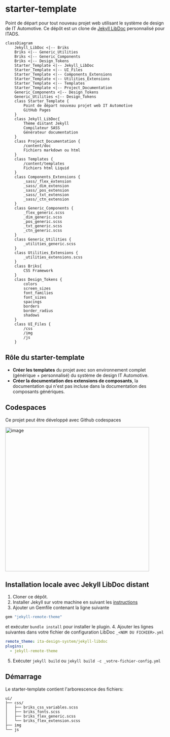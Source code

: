 # starter-template

Point de départ pour tout nouveau projet web utilisant le système de design de IT Automotive. Ce dépôt est un clone de [Jekyll LibDoc](https://olivier3lanc.github.io/Jekyll-LibDoc/) personnalisé pour ITADS.

```mermaid
classDiagram
    Jekyll_LibDoc <|-- Briks
    Briks <|-- Generic_Utilities
    Briks <|-- Generic_Components
    Briks <|-- Design_Tokens
    Starter_Template <|-- Jekyll_LibDoc
    Starter_Template <|-- UI_Files
    Starter_Template <|-- Components_Extensions
    Starter_Template <|-- Utilities_Extensions
    Starter_Template <|-- Templates
    Starter_Template <|-- Project_Documentation
    Generic_Components <|-- Design_Tokens
    Generic_Utilities <|-- Design_Tokens
    class Starter_Template {
        Point de départ nouveau projet web IT Automotive
        GitHub Pages
    }
    class Jekyll_LibDoc{
        Thème distant Jekyll
        Compilateur SASS
        Générateur documentation
    }
    class Project_Documentation {
        /content/doc
        Fichiers markdown ou html
    }
    class Templates {
        /content/templates
        Fichiers html Liquid
    }
    class Components_Extensions {
        _sass/_flex_extension
        _sass/_dim_extension
        _sass/_pos_extension
        _sass/_txt_extension
        _sass/_ctn_extension
    }
    class Generic_Components {
        _flex_generic.scss
        _dim_generic.scss
        _pos_generic.scss
        _txt_generic.scss
        _ctn_generic.scss
    }
    class Generic_Utilities {
        _utilities_generic.scss
    }
    class Utilities_Extensions {
        _utilities_extensions.scss
    }
    class Briks{
        CSS Framework
    }
    class Design_Tokens {
        colors
        screen_sizes
        font_families
        font_sizes
        spacings
        borders
        border_radius
        shadows
    }
    class UI_Files {
        /css
        /img
        /js
    }
```

## Rôle du starter-template

* **Créer les templates** du projet avec son environnement complet (générique + personnalisé) du système de design IT Automotive.
* **Créer la documentation des extensions de composants**, la documentation qui n'est pas incluse dans la documentation des composants génériques.

## Codespaces

Ce projet peut être développé avec Github codespaces

<img width="453" alt="image" src="https://user-images.githubusercontent.com/13103047/211783775-55d429ec-45c6-4015-8cd4-6321dc041913.png">


## Installation locale avec Jekyll LibDoc distant

1. Cloner ce dépôt.
2. Installer Jekyll sur votre machine en suivant les [instructions](https://jekyllrb.com/docs/)
3. Ajouter un Gemfile contenant la ligne suivante

  ```ruby
  gem "jekyll-remote-theme"
  ```
  et exécuter `bundle install` pour installer le plugin.
4. Ajouter les lignes suivantes dans votre fichier de configuration LibDoc `_<NOM DU FICHIER>.yml`

  ```yml
  remote_theme: ita-design-system/jekyll-libdoc
  plugins:
    - jekyll-remote-theme
  ```
5. Exécuter `jekyll build` ou `jekyll build -c _votre-fichier-config.yml`

## Démarrage

Le starter-template contient l'arborescence des fichiers:

```
ui/
├── css/
│   ├── briks_css_variables.scss
│   ├── briks_fonts.scss
│   ├── briks_flex_generic.scss
│   └── briks_flex_extension.scss
├── img
└── js
```

